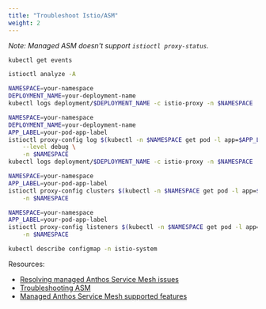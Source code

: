```yaml
---
title: "Troubleshoot Istio/ASM"
weight: 2
---
```


_Note: Managed ASM doesn't support `istioctl proxy-status`._

```Bash
kubectl get events
```

```Bash
istioctl analyze -A
```

```Bash
NAMESPACE=your-namespace
DEPLOYMENT_NAME=your-deployment-name
kubectl logs deployment/$DEPLOYMENT_NAME -c istio-proxy -n $NAMESPACE
```

```Bash
NAMESPACE=your-namespace
DEPLOYMENT_NAME=your-deployment-name
APP_LABEL=your-pod-app-label
istioctl proxy-config log $(kubectl -n $NAMESPACE get pod -l app=$APP_LABEL -o jsonpath={.items..metadata.name}) \
    --level debug \
    -n $NAMESPACE
kubectl logs deployment/$DEPLOYMENT_NAME -c istio-proxy -n $NAMESPACE
```

```Bash
NAMESPACE=your-namespace
APP_LABEL=your-pod-app-label
istioctl proxy-config clusters $(kubectl -n $NAMESPACE get pod -l app=$APP_LABEL -o jsonpath={.items..metadata.name}) \
    -n $NAMESPACE
```

```Bash
NAMESPACE=your-namespace
APP_LABEL=your-pod-app-label
istioctl proxy-config listeners $(kubectl -n $NAMESPACE get pod -l app=$APP_LABEL -o jsonpath={.items..metadata.name}) \
    -n $NAMESPACE
```

```Bash
kubectl describe configmap -n istio-system
```

Resources:
- [Resolving managed Anthos Service Mesh issues](https://cloud.google.com/service-mesh/docs/managed/troubleshoot)
- [Troubleshooting ASM](https://cloud.google.com/service-mesh/docs/troubleshooting/troubleshoot-intro)
- [Managed Anthos Service Mesh supported features](https://cloud.google.com/service-mesh/docs/managed/supported-features-mcp)